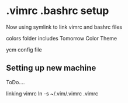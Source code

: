 # .vimrc .bashrc setup

Now using symlink to link vimrc and bashrc files

colors folder includes Tomorrow Color Theme

ycm config file

## Setting up new machine
ToDo....

linking vimrc
ln -s ~/.vim/.vimrc .vimrc
